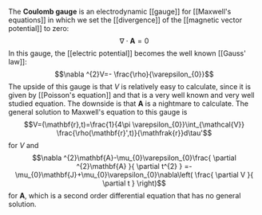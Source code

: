 The **Coulomb gauge** is an electrodynamic [[gauge]] for [[Maxwell's equations]] in which we set the [[divergence]] of the [[magnetic vector potential]] to zero:
$$\nabla\cdot \mathbf{A}=0$$
In this gauge, the [[electric potential]] becomes the well known [[Gauss' law]]:
$$\nabla ^{2}V=- \frac{\rho}{\varepsilon_{0}}$$
The upside of this gauge is that $V$ is relatively easy to calculate, since it is given by [[Poisson's equation]] and that is a very well known and very well studied equation. The downside is that $\mathbf{A}$ is a nightmare to calculate. The general solution to Maxwell's equation to this gauge is
$$V=(\mathbf{r},t)=\frac{1}{4\pi \varepsilon_{0}}\int_{\mathcal{V}} \frac{\rho(\mathbf{r}',t)}{\mathfrak{r}}d\tau'$$
for $V$ and
$$\nabla ^{2}\mathbf{A}-\mu_{0}\varepsilon_{0}\frac{ \partial ^{2}\mathbf{A} }{ \partial t^{2} } =-\mu_{0}\mathbf{J}+\mu_{0}\varepsilon_{0}\nabla\left( \frac{ \partial V }{ \partial t }  \right)$$
for $\mathbf{A}$, which is a second order differential equation that has no general solution.